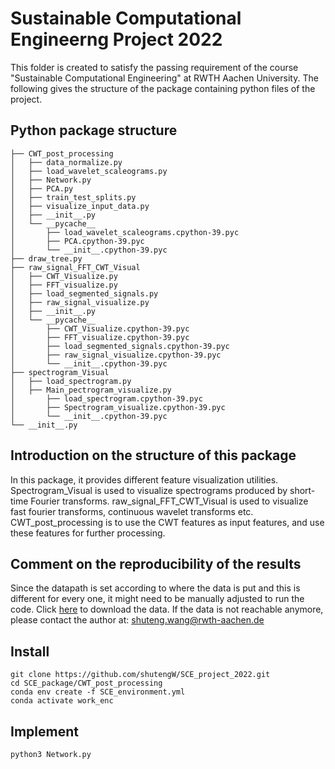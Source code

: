 # Sustainable Computational Engineerng Project 2022

This folder is created to satisfy the passing requirement of the course "Sustainable Computational Engineering" at RWTH Aachen University. The following gives the structure of the package containing python files of the project.

## Python package structure
```
├── CWT_post_processing
│   ├── data_normalize.py
│   ├── load_wavelet_scaleograms.py
│   ├── Network.py
│   ├── PCA.py
│   ├── train_test_splits.py
│   ├── visualize_input_data.py
│   ├── __init__.py
│   └── __pycache__
│       ├── load_wavelet_scaleograms.cpython-39.pyc
│       ├── PCA.cpython-39.pyc
│       └── __init__.cpython-39.pyc
├── draw_tree.py
├── raw_signal_FFT_CWT_Visual
│   ├── CWT_Visualize.py
│   ├── FFT_visualize.py
│   ├── load_segmented_signals.py
│   ├── raw_signal_visualize.py
│   ├── __init__.py
│   └── __pycache__
│       ├── CWT_Visualize.cpython-39.pyc
│       ├── FFT_visualize.cpython-39.pyc
│       ├── load_segmented_signals.cpython-39.pyc
│       ├── raw_signal_visualize.cpython-39.pyc
│       └── __init__.cpython-39.pyc
├── spectrogram_Visual
│   ├── load_spectrogram.py
│   ├── Main_pectrogram_visualize.py
│       ├── load_spectrogram.cpython-39.pyc
│       ├── Spectrogram_visualize.cpython-39.pyc
│       └── __init__.cpython-39.pyc
└── __init__.py
```
## Introduction on the structure of this package
In this package, it provides different feature visualization utilities. Spectrogram_Visual is used to visualize spectrograms produced by short-time Fourier transforms. raw_signal_FFT_CWT_Visual is used to visualize fast fourier transforms, continuous wavelet transforms etc. CWT_post_processing is to use the CWT features as input features, and use these features for further processing.

## Comment on the reproducibility of the results
Since the datapath is set according to where the data is put and this is different for every one, it might need to be manually adjusted to run the code. Click [here](https://gigamove.rwth-aachen.de/en/download/4f94039c1e0896892c073dcd5dc2d9b6) to download the data. If the data is not reachable anymore, please contact the author at:
shuteng.wang@rwth-aachen.de

## Install
```
git clone https://github.com/shutengW/SCE_project_2022.git
cd SCE_package/CWT_post_processing
conda env create -f SCE_environment.yml
conda activate work_enc
```

## Implement
```
python3 Network.py
```
